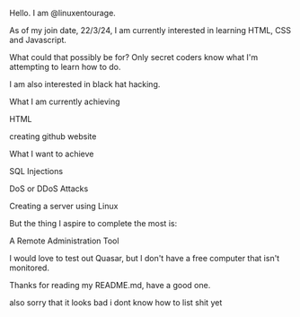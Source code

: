 Hello. I am @linuxentourage. 

As of my join date, 22/3/24, I am currently interested in learning HTML, CSS and Javascript.

What could that possibly be for? Only secret coders know what I'm attempting to learn how to do.

I am also interested in black hat hacking.

What I am currently achieving

 HTML

 
 creating github website

What I want to achieve
 
 SQL Injections
 
 DoS or DDoS Attacks
 
 Creating a server using Linux
 
 
 But the thing I aspire to complete the most is:

A Remote Administration Tool


I would love to test out Quasar, but I don't have a free computer that isn't monitored.

Thanks for reading my README.md, have a good one.

also sorry that it looks bad i dont know how to list shit yet
